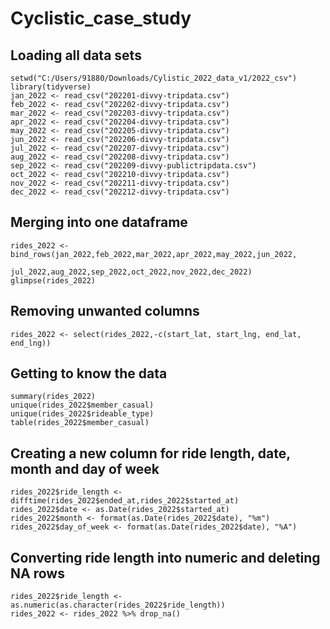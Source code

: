 # Cyclistic_case_study

## Loading all data sets

```{r}
setwd("C:/Users/91880/Downloads/Cylistic_2022_data_v1/2022_csv")
library(tidyverse)
jan_2022 <- read_csv("202201-divvy-tripdata.csv")
feb_2022 <- read_csv("202202-divvy-tripdata.csv")
mar_2022 <- read_csv("202203-divvy-tripdata.csv")
apr_2022 <- read_csv("202204-divvy-tripdata.csv")
may_2022 <- read_csv("202205-divvy-tripdata.csv")
jun_2022 <- read_csv("202206-divvy-tripdata.csv")
jul_2022 <- read_csv("202207-divvy-tripdata.csv")
aug_2022 <- read_csv("202208-divvy-tripdata.csv")
sep_2022 <- read_csv("202209-divvy-publictripdata.csv")
oct_2022 <- read_csv("202210-divvy-tripdata.csv")
nov_2022 <- read_csv("202211-divvy-tripdata.csv")
dec_2022 <- read_csv("202212-divvy-tripdata.csv")
```

## Merging into one dataframe

```{r}
rides_2022 <- bind_rows(jan_2022,feb_2022,mar_2022,apr_2022,may_2022,jun_2022,
                        jul_2022,aug_2022,sep_2022,oct_2022,nov_2022,dec_2022)
glimpse(rides_2022)
```

## Removing unwanted columns

```{r}
rides_2022 <- select(rides_2022,-c(start_lat, start_lng, end_lat, end_lng))
```

## Getting to know the data

```{r}
summary(rides_2022)
unique(rides_2022$member_casual)
unique(rides_2022$rideable_type)
table(rides_2022$member_casual)
```

## Creating a new column for ride length, date, month and day of week

```{r}
rides_2022$ride_length <- difftime(rides_2022$ended_at,rides_2022$started_at)
rides_2022$date <- as.Date(rides_2022$started_at)
rides_2022$month <- format(as.Date(rides_2022$date), "%m")
rides_2022$day_of_week <- format(as.Date(rides_2022$date), "%A")
```

## Converting ride length into numeric and deleting NA rows

```{r}
rides_2022$ride_length <- as.numeric(as.character(rides_2022$ride_length))
rides_2022 <- rides_2022 %>% drop_na()
```
